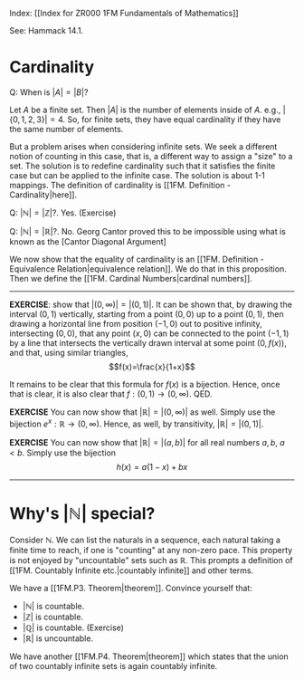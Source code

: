 Index: [[Index for ZR000 1FM Fundamentals of Mathematics]]

See: Hammack 14.1.

# Cardinality

Q: When is $|A|=|B|?$

Let $A$ be a finite set. Then $|A|$ is the number of elements inside of $A$. e.g., $|\{0,1,2,3\}|=4$. So, for finite sets, they have equal cardinality if they have the same number of elements.

But a problem arises when considering infinite sets. We seek a different notion of counting in this case, that is, a different way to assign a "size" to a set. The solution is to redefine cardinality such that it satisfies the finite case but can be applied to the infinite case. The solution is about 1-1 mappings. The definition of cardinality is [[1FM. Definition - Cardinality|here]].

Q: $|\mathbb{N}|=|\mathbb{Z}|$?. Yes. (Exercise)

Q: $|\mathbb{N}|=|\mathbb{R}|$?. No. Georg Cantor proved this to be impossible using what is known as the [Cantor Diagonal Argument]

We now show that the equality of cardinality is an [[1FM. Definition - Equivalence Relation|equivalence relation]]. We do that in this proposition. Then we define the [[1FM. Cardinal Numbers|cardinal numbers]].

---

**EXERCISE**: show that $|(0,\infty)|=|(0,1)|$. It can be shown that, by drawing the interval $(0,1)$ vertically, starting from a point $(0,0)$ up to a point $(0,1)$, then drawing a horizontal line from position $(-1,0)$ out to positive infinity, intersecting $(0,0)$, that any point $(x,0)$ can be connected to the point $(-1,1)$ by a line that intersects the vertically drawn interval at some point $(0,f(x))$, and that, using similar triangles, $$f(x)=\frac{x}{1+x}$$

It remains to be clear that this formula for $f(x)$ is a bijection. Hence, once that is clear, it is also clear that $f:(0,1)\to(0,\infty)$. QED.

**EXERCISE** You can now show that $|\mathbb{R}|=|(0,\infty)|$ as well. Simply use the bijection $e^x:\mathbb{R}\to(0,\infty)$. Hence, as well, by transitivity, $|\mathbb{R}|=|(0,1)|$.

**EXERCISE** You can now show that $|\mathbb{R}|=|(a,b)|$ for all real numbers $a,b$, $a<b$. Simply use the bijection $$h(x)=a(1-x)+bx$$

---

# Why's $|\mathbb{N}|$ special?

Consider $\mathbb{N}$. We can list the naturals in a sequence, each natural taking a finite time to reach, if one is "counting" at any non-zero pace. This property is not enjoyed by "uncountable" sets such as $\mathbb{R}$. This prompts a definition of [[1FM. Countably Infinite etc.|countably infinite]] and other terms.

We have a [[1FM.P3. Theorem|theorem]]. Convince yourself that:

* $|\mathbb{N}|$ is countable.
* $|\mathbb{Z}|$ is countable.
* $|\mathbb{Q}|$ is countable. (Exercise)
* $|\mathbb{R}|$ is uncountable.

We have another [[1FM.P4. Theorem|theorem]] which states that the union of two countably infinite sets is again countably infinite.




